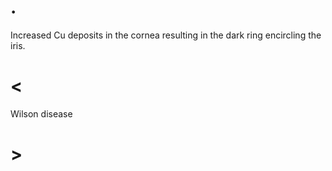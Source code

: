 # .

Increased Cu deposits in the cornea resulting in the dark ring encircling the iris.

# <

Wilson disease

# >
